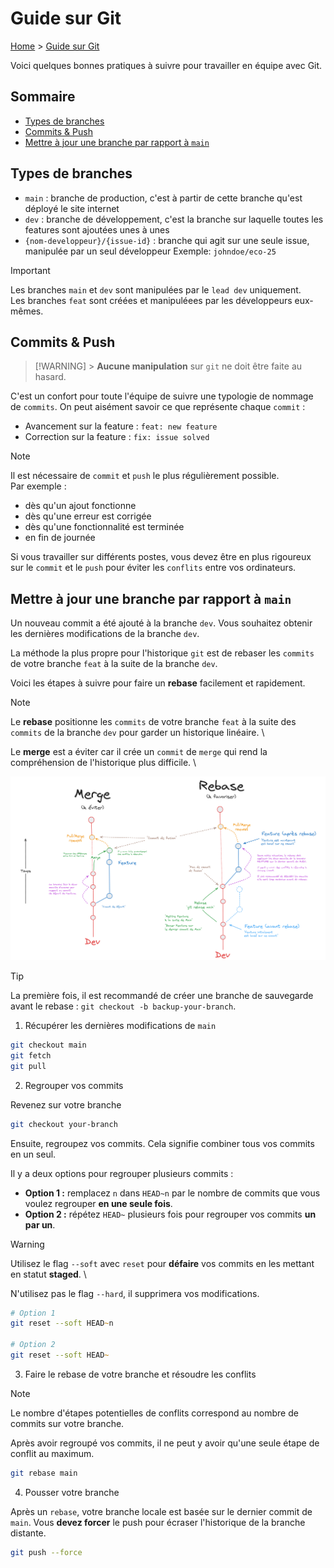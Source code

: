 # Guide sur Git

[Home](../README.md) > [Guide sur Git](./git-guide.md)

Voici quelques bonnes pratiques à suivre pour travailler en équipe avec Git.

<h2>Sommaire</h2>

- [Types de branches](#types-de-branches)
- [Commits \& Push](#commits--push)
- [Mettre à jour une branche par rapport à `main`](#mettre-à-jour-une-branche-par-rapport-à-main)

## Types de branches

- `main` : branche de production, c'est à partir de cette branche qu'est déployé le site internet
- `dev` : branche de développement, c'est la branche sur laquelle toutes les features sont ajoutées unes à unes
- `{nom-developpeur}/{issue-id}` : branche qui agit sur une seule issue, manipulée par un seul développeur
  Exemple: `johndoe/eco-25`

> [!IMPORTANT]
> Les branches `main` et `dev` sont manipulées par le `lead dev` uniquement. \
> Les branches `feat` sont créées et manipuléees par les développeurs eux-mêmes.

## Commits & Push

> [!WARNING] > **Aucune manipulation** sur `git` ne doit être faite au hasard.

C'est un confort pour toute l'équipe de suivre une typologie de nommage de `commits`. On peut aisément savoir ce que représente chaque `commit` :

- Avancement sur la feature : `feat: new feature`
- Correction sur la feature : `fix: issue solved`

> [!NOTE]
> Il est nécessaire de `commit` et `push` le plus régulièrement possible. \
> Par exemple :
>
> - dès qu'un ajout fonctionne
> - dès qu'une erreur est corrigée
> - dès qu'une fonctionnalité est terminée
> - en fin de journée
>
> Si vous travailler sur différents postes, vous devez être en plus rigoureux sur le `commit` et le `push` pour éviter les `conflits` entre vos ordinateurs.

## Mettre à jour une branche par rapport à `main`

Un nouveau commit a été ajouté à la branche `dev`. Vous souhaitez obtenir les dernières modifications de la branche `dev`.

La méthode la plus propre pour l'historique `git` est de rebaser les `commits` de votre branche `feat` à la suite de la branche `dev`.

Voici les étapes à suivre pour faire un **rebase** facilement et rapidement.

> [!NOTE]
> Le **rebase** positionne les `commits` de votre branche `feat` à la suite des `commits` de la branche `dev` pour garder un historique linéaire. \
>
> Le **merge** est a éviter car il crée un `commit` de `merge` qui rend la compréhension de l'historique plus difficile. \
>
> ![Différence entre rebase et main](/public/rebase-or-merge.png)

> [!TIP]
> La première fois, il est recommandé de créer une branche de sauvegarde avant le rebase : `git checkout -b backup-your-branch`.

1. Récupérer les dernières modifications de `main`

```zsh
git checkout main
git fetch
git pull
```

2. Regrouper vos commits

Revenez sur votre branche

```zsh
git checkout your-branch
```

Ensuite, regroupez vos commits. Cela signifie combiner tous vos commits en un seul.

Il y a deux options pour regrouper plusieurs commits :

- **Option 1 :** remplacez `n` dans `HEAD~n` par le nombre de commits que vous voulez regrouper **en une seule fois**.
- **Option 2 :** répétez `HEAD~` plusieurs fois pour regrouper vos commits **un par un**.

> [!WARNING]
> Utilisez le flag `--soft` avec `reset` pour **défaire** vos commits en les mettant en statut **staged**. \
>
> N'utilisez pas le flag `--hard`, il supprimera vos modifications.

```zsh
# Option 1
git reset --soft HEAD~n

# Option 2
git reset --soft HEAD~
```

3. Faire le rebase de votre branche et résoudre les conflits

> [!NOTE]
> Le nombre d'étapes potentielles de conflits correspond au nombre de commits sur votre branche.

Après avoir regroupé vos commits, il ne peut y avoir qu'une seule étape de conflit au maximum.

```zsh
git rebase main
```

4. Pousser votre branche

Après un `rebase`, votre branche locale est basée sur le dernier commit de `main`. Vous **devez forcer** le push pour écraser l'historique de la branche distante.

```zsh
git push --force
```
